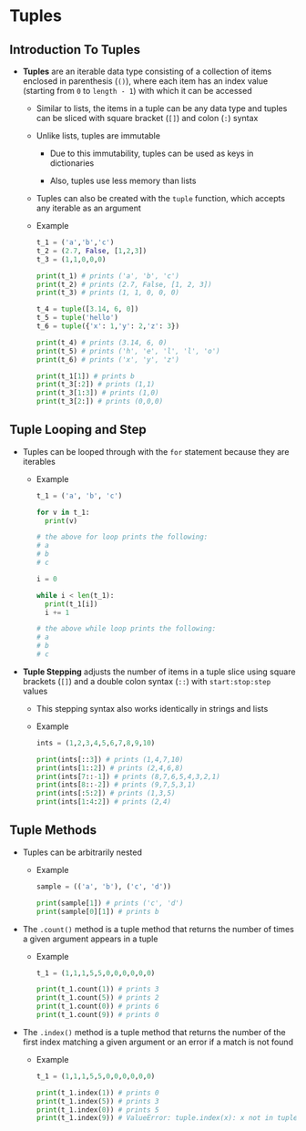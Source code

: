 # Tuples

## Introduction To Tuples

- **Tuples** are an iterable data type consisting of a collection of items enclosed in parenthesis (```()```), where each item has an index value (starting from ```0``` to ```length - 1```) with which it can be accessed

    - Similar to lists, the items in a tuple can be any data type and tuples can be sliced with square bracket (```[]```) and colon (```:```) syntax

    - Unlike lists, tuples are immutable

        - Due to this immutability, tuples can be used as keys in dictionaries

        - Also, tuples use less memory than lists

    - Tuples can also be created with the ```tuple``` function, which accepts any iterable as an argument

    - Example

        ```python
        t_1 = ('a','b','c')
        t_2 = (2.7, False, [1,2,3])
        t_3 = (1,1,0,0,0)

        print(t_1) # prints ('a', 'b', 'c')
        print(t_2) # prints (2.7, False, [1, 2, 3])
        print(t_3) # prints (1, 1, 0, 0, 0)

        t_4 = tuple([3.14, 6, 0])
        t_5 = tuple('hello')
        t_6 = tuple({'x': 1,'y': 2,'z': 3})

        print(t_4) # prints (3.14, 6, 0)
        print(t_5) # prints ('h', 'e', 'l', 'l', 'o')
        print(t_6) # prints ('x', 'y', 'z')

        print(t_1[1]) # prints b
        print(t_3[:2]) # prints (1,1)
        print(t_3[1:3]) # prints (1,0)
        print(t_3[2:]) # prints (0,0,0)
        ```

## Tuple Looping and Step

- Tuples can be looped through with the ```for``` statement because they are iterables

    - Example

        ```python
        t_1 = ('a', 'b', 'c')

        for v in t_1:
          print(v)

        # the above for loop prints the following:
        # a
        # b
        # c

        i = 0

        while i < len(t_1):
          print(t_1[i])
          i += 1

        # the above while loop prints the following:
        # a
        # b
        # c
        ```

- **Tuple Stepping** adjusts the number of items in a tuple slice using square brackets (```[]```) and a double colon syntax (```::```) with ```start:stop:step``` values

    - This stepping syntax also works identically in strings and lists

    - Example

        ```python
        ints = (1,2,3,4,5,6,7,8,9,10)

        print(ints[::3]) # prints (1,4,7,10)
        print(ints[1::2]) # prints (2,4,6,8)
        print(ints[7::-1]) # prints (8,7,6,5,4,3,2,1)
        print(ints[8::-2]) # prints (9,7,5,3,1)
        print(ints[:5:2]) # prints (1,3,5)
        print(ints[1:4:2]) # prints (2,4)
        ```

## Tuple Methods

- Tuples can be arbitrarily nested

    - Example

        ```python
        sample = (('a', 'b'), ('c', 'd'))
        
        print(sample[1]) # prints ('c', 'd')
        print(sample[0][1]) # prints b
        ```

- The ```.count()``` method is a tuple method that returns the number of times a given argument appears in a tuple

    - Example

        ```python
        t_1 = (1,1,1,5,5,0,0,0,0,0,0)
        
        print(t_1.count(1)) # prints 3
        print(t_1.count(5)) # prints 2
        print(t_1.count(0)) # prints 6
        print(t_1.count(9)) # prints 0
        ```

- The ```.index()``` method is a tuple method that returns the number of the first index matching a given argument or an error if a match is not found

    - Example

        ```python
        t_1 = (1,1,1,5,5,0,0,0,0,0,0)
        
        print(t_1.index(1)) # prints 0
        print(t_1.index(5)) # prints 3
        print(t_1.index(0)) # prints 5
        print(t_1.index(9)) # ValueError: tuple.index(x): x not in tuple
        ```